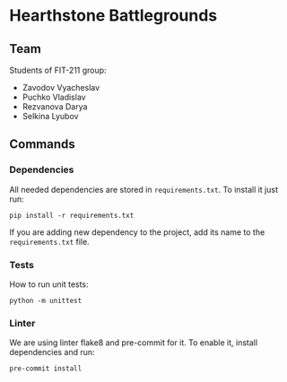 # Hearthstone Battlegrounds

## Team
Students of FIT-211 group:
- Zavodov Vyacheslav
- Puchko Vladislav
- Rezvanova Darya
- Selkina Lyubov

## Commands

### Dependencies
All needed dependencies are stored in `requirements.txt`. To install it just run:
```
pip install -r requirements.txt
```
If you are adding new dependency to the project, add its name to the `requirements.txt` file.

### Tests
How to run unit tests:
```
python -m unittest
```

### Linter
We are using linter flake8 and pre-commit for it. To enable it, install dependencies and run:
```
pre-commit install
```
